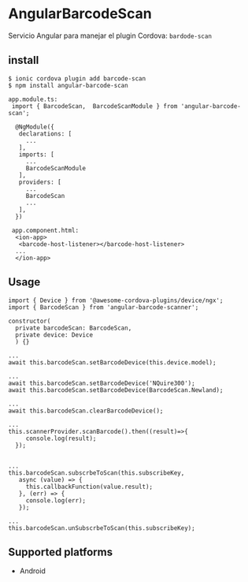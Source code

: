 # AngularBarcodeScan
Servicio Angular para manejar el plugin Cordova: `bardode-scan`
## install 

 ```
 $ ionic cordova plugin add barcode-scan
 $ npm install angular-barcode-scan
 ```

 ```Angular
 app.module.ts:
  import { BarcodeScan,  BarcodeScanModule } from 'angular-barcode-scan';
  
   @NgModule({
    declarations: [
      ...
    ],
    imports: [
      ...
      BarcodeScanModule
    ],
    providers: [
      ...
      BarcodeScan
      ...
    ],
   })

  app.component.html:
   <ion-app>
    <barcode-host-listener></barcode-host-listener>
   ...
   </ion-app>

  ```
 ## Usage

    import { Device } from '@awesome-cordova-plugins/device/ngx';
    import { BarcodeScan } from 'angular-barcode-scanner';
  
    constructor(
      private barcodeScan: BarcodeScan,
      private device: Device
      ) {}
  
    ...
    await this.barcodeScan.setBarcodeDevice(this.device.model);
  
    ...
    await this.barcodeScan.setBarcodeDevice('NQuire300');
    await this.barcodeScan.setBarcodeDevice(BarcodeScan.Newland);
  
    ...
    await this.barcodeScan.clearBarcodeDevice();
  
    ...
    this.scannerProvider.scanBarcode().then((result)=>{
         console.log(result);
      });
  
  
    ...
    this.barcodeScan.subscrbeToScan(this.subscribeKey,
       async (value) => {
         this.callbackFunction(value.result);
       }, (err) => {
         console.log(err);
       });
  
    ...
    this.barcodeScan.unSubscrbeToScan(this.subscribeKey);

## Supported platforms

- Android